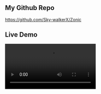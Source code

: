 ## My Github Repo
https://github.com/Sky-walkerX/Zonic

## Live Demo
<video controls src="20250405-1450-39.8586856.mp4" title="Title"></video>